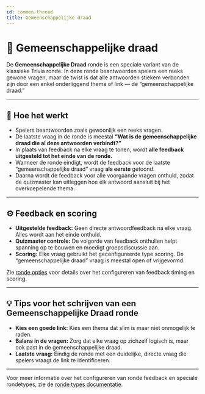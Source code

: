 ```yaml
---
id: common-thread
title: Gemeenschappelijke draad
---
```


# 🧵 Gemeenschappelijke draad

De **Gemeenschappelijke Draad** ronde is een speciale variant van de klassieke Trivia ronde. In deze ronde beantwoorden spelers een reeks gewone vragen, maar de twist is dat alle antwoorden stiekem verbonden zijn door een enkel onderliggend thema of link — de “gemeenschappelijke draad.”

---

## 📝 Hoe het werkt

- Spelers beantwoorden zoals gewoonlijk een reeks vragen.
- De laatste vraag in de ronde is meestal **“Wat is de gemeenschappelijke draad die al deze antwoorden verbindt?”**
- In plaats van feedback na elke vraag te tonen, wordt **alle feedback uitgesteld tot het einde van de ronde.**
- Wanneer de ronde eindigt, wordt de feedback voor de laatste “gemeenschappelijke draad” vraag **als eerste** getoond.
- Daarna wordt de feedback voor alle voorgaande vragen onthuld, zodat de quizmaster kan uitleggen hoe elk antwoord aansluit bij het overkoepelende thema.

---

## ⚙️ Feedback en scoring

- **Uitgestelde feedback:** Geen directe antwoordfeedback na elke vraag. Alles wordt aan het einde onthuld.
- **Quizmaster controle:** De volgorde van feedback onthullen helpt spanning op te bouwen en moedigt groepsdiscussie aan.
- **Scoring:** Elke vraag gebruikt het geconfigureerde type scoring. De “gemeenschappelijke draad” vraag is meestal open of vrijgevormd.

Zie [ronde opties](../editor/008-round-options.md) voor details over het configureren van feedback timing en scoring.

---

## 💡 Tips voor het schrijven van een Gemeenschappelijke Draad ronde

- **Kies een goede link:** Kies een thema dat slim is maar niet onmogelijk te raden.
- **Balans in de vragen:** Zorg dat elke vraag op zichzelf logisch is, maar ook past in de gemeenschappelijke draad.
- **Laatste vraag:** Eindig de ronde met een duidelijke, directe vraag die spelers vraagt de link te identificeren.

---

Voor meer informatie over het configureren van ronde feedback en speciale rondetypes, zie de [ronde types documentatie](../question-types/000-question-types.md).
